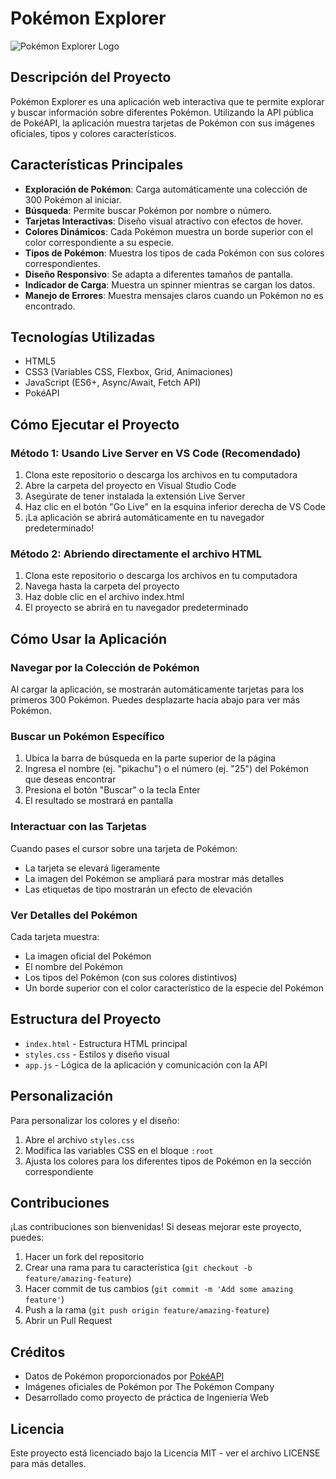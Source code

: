 # Pokémon Explorer

<img alt="Pokémon Explorer Logo" src="https://pokeapi.co/static/pokeapi_256.png">

## Descripción del Proyecto

Pokémon Explorer es una aplicación web interactiva que te permite explorar y buscar información sobre diferentes Pokémon. Utilizando la API pública de PokéAPI, la aplicación muestra tarjetas de Pokémon con sus imágenes oficiales, tipos y colores característicos.

## Características Principales

- **Exploración de Pokémon**: Carga automáticamente una colección de 300 Pokémon al iniciar.
- **Búsqueda**: Permite buscar Pokémon por nombre o número.
- **Tarjetas Interactivas**: Diseño visual atractivo con efectos de hover.
- **Colores Dinámicos**: Cada Pokémon muestra un borde superior con el color correspondiente a su especie.
- **Tipos de Pokémon**: Muestra los tipos de cada Pokémon con sus colores correspondientes.
- **Diseño Responsivo**: Se adapta a diferentes tamaños de pantalla.
- **Indicador de Carga**: Muestra un spinner mientras se cargan los datos.
- **Manejo de Errores**: Muestra mensajes claros cuando un Pokémon no es encontrado.

## Tecnologías Utilizadas

- HTML5
- CSS3 (Variables CSS, Flexbox, Grid, Animaciones)
- JavaScript (ES6+, Async/Await, Fetch API)
- PokéAPI

## Cómo Ejecutar el Proyecto

### Método 1: Usando Live Server en VS Code (Recomendado)

1. Clona este repositorio o descarga los archivos en tu computadora
2. Abre la carpeta del proyecto en Visual Studio Code
3. Asegúrate de tener instalada la extensión Live Server
4. Haz clic en el botón "Go Live" en la esquina inferior derecha de VS Code
5. ¡La aplicación se abrirá automáticamente en tu navegador predeterminado!

### Método 2: Abriendo directamente el archivo HTML

1. Clona este repositorio o descarga los archivos en tu computadora
2. Navega hasta la carpeta del proyecto
3. Haz doble clic en el archivo index.html
4. El proyecto se abrirá en tu navegador predeterminado

## Cómo Usar la Aplicación

### Navegar por la Colección de Pokémon

Al cargar la aplicación, se mostrarán automáticamente tarjetas para los primeros 300 Pokémon. Puedes desplazarte hacia abajo para ver más Pokémon.

### Buscar un Pokémon Específico

1. Ubica la barra de búsqueda en la parte superior de la página
2. Ingresa el nombre (ej. "pikachu") o el número (ej. "25") del Pokémon que deseas encontrar
3. Presiona el botón "Buscar" o la tecla Enter
4. El resultado se mostrará en pantalla

### Interactuar con las Tarjetas

Cuando pases el cursor sobre una tarjeta de Pokémon:

- La tarjeta se elevará ligeramente
- La imagen del Pokémon se ampliará para mostrar más detalles
- Las etiquetas de tipo mostrarán un efecto de elevación

### Ver Detalles del Pokémon

Cada tarjeta muestra:

- La imagen oficial del Pokémon
- El nombre del Pokémon
- Los tipos del Pokémon (con sus colores distintivos)
- Un borde superior con el color característico de la especie del Pokémon

## Estructura del Proyecto

- `index.html` - Estructura HTML principal
- `styles.css` - Estilos y diseño visual
- `app.js` - Lógica de la aplicación y comunicación con la API

## Personalización

Para personalizar los colores y el diseño:

1. Abre el archivo `styles.css`
2. Modifica las variables CSS en el bloque `:root`
3. Ajusta los colores para los diferentes tipos de Pokémon en la sección correspondiente

## Contribuciones

¡Las contribuciones son bienvenidas! Si deseas mejorar este proyecto, puedes:

1. Hacer un fork del repositorio
2. Crear una rama para tu característica (`git checkout -b feature/amazing-feature`)
3. Hacer commit de tus cambios (`git commit -m 'Add some amazing feature'`)
4. Push a la rama (`git push origin feature/amazing-feature`)
5. Abrir un Pull Request

## Créditos

- Datos de Pokémon proporcionados por [PokéAPI](https://pokeapi.co/)
- Imágenes oficiales de Pokémon por The Pokémon Company
- Desarrollado como proyecto de práctica de Ingeniería Web

## Licencia

Este proyecto está licenciado bajo la Licencia MIT - ver el archivo LICENSE para más detalles.
